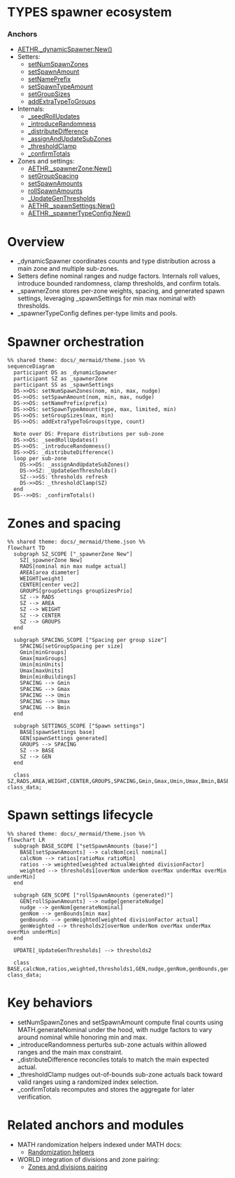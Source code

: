 # TYPES spawner ecosystem

### Anchors
- [AETHR._dynamicSpawner:New()](https://github.com/Gh0st352/AETHR/blob/main/dev/customTypes.lua#L868)
- Setters:
  - [setNumSpawnZones](https://github.com/Gh0st352/AETHR/blob/main/dev/customTypes.lua#L928)
  - [setSpawnAmount](https://github.com/Gh0st352/AETHR/blob/main/dev/customTypes.lua#L946)
  - [setNamePrefix](https://github.com/Gh0st352/AETHR/blob/main/dev/customTypes.lua#L963)
  - [setSpawnTypeAmount](https://github.com/Gh0st352/AETHR/blob/main/dev/customTypes.lua#L969)
  - [setGroupSizes](https://github.com/Gh0st352/AETHR/blob/main/dev/customTypes.lua#L977)
  - [addExtraTypeToGroups](https://github.com/Gh0st352/AETHR/blob/main/dev/customTypes.lua#L983)
- Internals:
  - [_seedRollUpdates](https://github.com/Gh0st352/AETHR/blob/main/dev/customTypes.lua#L992)
  - [_introduceRandomness](https://github.com/Gh0st352/AETHR/blob/main/dev/customTypes.lua#L1006)
  - [_distributeDifference](https://github.com/Gh0st352/AETHR/blob/main/dev/customTypes.lua#L1036)
  - [_assignAndUpdateSubZones](https://github.com/Gh0st352/AETHR/blob/main/dev/customTypes.lua#L1059)
  - [_thresholdClamp](https://github.com/Gh0st352/AETHR/blob/main/dev/customTypes.lua#L1082)
  - [_confirmTotals](https://github.com/Gh0st352/AETHR/blob/main/dev/customTypes.lua#L1115)
- Zones and settings:
  - [AETHR._spawnerZone:New()](https://github.com/Gh0st352/AETHR/blob/main/dev/customTypes.lua#L1177)
  - [setGroupSpacing](https://github.com/Gh0st352/AETHR/blob/main/dev/customTypes.lua#L1276)
  - [setSpawnAmounts](https://github.com/Gh0st352/AETHR/blob/main/dev/customTypes.lua#L1303)
  - [rollSpawnAmounts](https://github.com/Gh0st352/AETHR/blob/main/dev/customTypes.lua#L1330)
  - [_UpdateGenThresholds](https://github.com/Gh0st352/AETHR/blob/main/dev/customTypes.lua#L1365)
  - [AETHR._spawnSettings:New()](https://github.com/Gh0st352/AETHR/blob/main/dev/customTypes.lua#L1401)
  - [AETHR._spawnerTypeConfig:New()](https://github.com/Gh0st352/AETHR/blob/main/dev/customTypes.lua#L1444)

# Overview
- _dynamicSpawner coordinates counts and type distribution across a main zone and multiple sub-zones.
- Setters define nominal ranges and nudge factors. Internals roll values, introduce bounded randomness, clamp thresholds, and confirm totals.
- _spawnerZone stores per-zone weights, spacing, and generated spawn settings, leveraging _spawnSettings for min max nominal with thresholds.
- _spawnerTypeConfig defines per-type limits and pools.

# Spawner orchestration
```mermaid
%% shared theme: docs/_mermaid/theme.json %%
sequenceDiagram
  participant DS as _dynamicSpawner
  participant SZ as _spawnerZone
  participant SS as _spawnSettings
  DS->>DS: setNumSpawnZones(nom, min, max, nudge)
  DS->>DS: setSpawnAmount(nom, min, max, nudge)
  DS->>DS: setNamePrefix(prefix)
  DS->>DS: setSpawnTypeAmount(type, max, limited, min)
  DS->>DS: setGroupSizes(max, min)
  DS->>DS: addExtraTypeToGroups(type, count)

  Note over DS: Prepare distributions per sub-zone
  DS->>DS: _seedRollUpdates()
  DS->>DS: _introduceRandomness()
  DS->>DS: _distributeDifference()
  loop per sub-zone
    DS->>DS: _assignAndUpdateSubZones()
    DS->>SZ: _UpdateGenThresholds()
    SZ-->>SS: thresholds refresh
    DS->>DS: _thresholdClamp(SZ)
  end
  DS-->>DS: _confirmTotals()
```

# Zones and spacing
```mermaid
%% shared theme: docs/_mermaid/theme.json %%
flowchart TD
  subgraph SZ_SCOPE ["_spawnerZone New"]
    SZ[_spawnerZone New]
    RADS[nominal min max nudge actual]
    AREA[area diameter]
    WEIGHT[weight]
    CENTER[center vec2]
    GROUPS[groupSettings groupSizesPrio]
    SZ --> RADS
    SZ --> AREA
    SZ --> WEIGHT
    SZ --> CENTER
    SZ --> GROUPS
  end

  subgraph SPACING_SCOPE ["Spacing per group size"]
    SPACING[setGroupSpacing per size]
    Gmin[minGroups]
    Gmax[maxGroups]
    Umin[minUnits]
    Umax[maxUnits]
    Bmin[minBuildings]
    SPACING --> Gmin
    SPACING --> Gmax
    SPACING --> Umin
    SPACING --> Umax
    SPACING --> Bmin
  end

  subgraph SETTINGS_SCOPE ["Spawn settings"]
    BASE[spawnSettings base]
    GEN[spawnSettings generated]
    GROUPS --> SPACING
    SZ --> BASE
    SZ --> GEN
  end

  class SZ,RADS,AREA,WEIGHT,CENTER,GROUPS,SPACING,Gmin,Gmax,Umin,Umax,Bmin,BASE,GEN,SZ_SCOPE,SPACING_SCOPE,SETTINGS_SCOPE class_data;
```

# Spawn settings lifecycle
```mermaid
%% shared theme: docs/_mermaid/theme.json %%
flowchart LR
  subgraph BASE_SCOPE ["setSpawnAmounts (base)"]
    BASE[setSpawnAmounts] --> calcNom[ceil nominal]
    calcNom --> ratios[ratioMax ratioMin]
    ratios --> weighted[weighted actualWeighted divisionFactor]
    weighted --> thresholds1[overNom underNom overMax underMax overMin underMin]
  end

  subgraph GEN_SCOPE ["rollSpawnAmounts (generated)"]
    GEN[rollSpawnAmounts] --> nudge[generateNudge]
    nudge --> genNom[generateNominal]
    genNom --> genBounds[min max]
    genBounds --> genWeighted[weighted divisionFactor actual]
    genWeighted --> thresholds2[overNom underNom overMax underMax overMin underMin]
  end

  UPDATE[_UpdateGenThresholds] --> thresholds2

  class BASE,calcNom,ratios,weighted,thresholds1,GEN,nudge,genNom,genBounds,genWeighted,thresholds2,UPDATE,BASE_SCOPE,GEN_SCOPE class_data;
```

# Key behaviors
- setNumSpawnZones and setSpawnAmount compute final counts using MATH.generateNominal under the hood, with nudge factors to vary around nominal while honoring min and max.
- _introduceRandomness perturbs sub-zone actuals within allowed ranges and the main max constraint.
- _distributeDifference reconciles totals to match the main expected actual.
- _thresholdClamp nudges out-of-bounds sub-zone actuals back toward valid ranges using a randomized index selection.
- _confirmTotals recomputes and stores the aggregate for later verification.

# Related anchors and modules
- MATH randomization helpers indexed under MATH docs:
  - [Randomization helpers](../math/randomization.md)
- WORLD integration of divisions and zone pairing:
  - [Zones and divisions pairing](../spawner/zones_and_divisions.md)